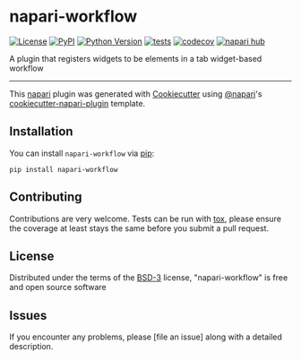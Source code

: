 # napari-workflow

[![License](https://img.shields.io/pypi/l/napari-workflow.svg?color=green)](https://github.com/jo-mueller/napari-workflow/raw/main/LICENSE)
[![PyPI](https://img.shields.io/pypi/v/napari-workflow.svg?color=green)](https://pypi.org/project/napari-workflow)
[![Python Version](https://img.shields.io/pypi/pyversions/napari-workflow.svg?color=green)](https://python.org)
[![tests](https://github.com/jo-mueller/napari-workflow/workflows/tests/badge.svg)](https://github.com/jo-mueller/napari-workflow/actions)
[![codecov](https://codecov.io/gh/jo-mueller/napari-workflow/branch/main/graph/badge.svg)](https://codecov.io/gh/jo-mueller/napari-workflow)
[![napari hub](https://img.shields.io/endpoint?url=https://api.napari-hub.org/shields/napari-workflow)](https://napari-hub.org/plugins/napari-workflow)

A plugin that registers widgets to be elements in a tab widget-based workflow

----------------------------------

This [napari] plugin was generated with [Cookiecutter] using [@napari]'s [cookiecutter-napari-plugin] template.

<!--
Don't miss the full getting started guide to set up your new package:
https://github.com/napari/cookiecutter-napari-plugin#getting-started

and review the napari docs for plugin developers:
https://napari.org/docs/plugins/index.html
-->

## Installation

You can install `napari-workflow` via [pip]:

    pip install napari-workflow




## Contributing

Contributions are very welcome. Tests can be run with [tox], please ensure
the coverage at least stays the same before you submit a pull request.

## License

Distributed under the terms of the [BSD-3] license,
"napari-workflow" is free and open source software

## Issues

If you encounter any problems, please [file an issue] along with a detailed description.

[napari]: https://github.com/napari/napari
[Cookiecutter]: https://github.com/audreyr/cookiecutter
[@napari]: https://github.com/napari
[MIT]: http://opensource.org/licenses/MIT
[BSD-3]: http://opensource.org/licenses/BSD-3-Clause
[GNU GPL v3.0]: http://www.gnu.org/licenses/gpl-3.0.txt
[GNU LGPL v3.0]: http://www.gnu.org/licenses/lgpl-3.0.txt
[Apache Software License 2.0]: http://www.apache.org/licenses/LICENSE-2.0
[Mozilla Public License 2.0]: https://www.mozilla.org/media/MPL/2.0/index.txt
[cookiecutter-napari-plugin]: https://github.com/napari/cookiecutter-napari-plugin

[napari]: https://github.com/napari/napari
[tox]: https://tox.readthedocs.io/en/latest/
[pip]: https://pypi.org/project/pip/
[PyPI]: https://pypi.org/
